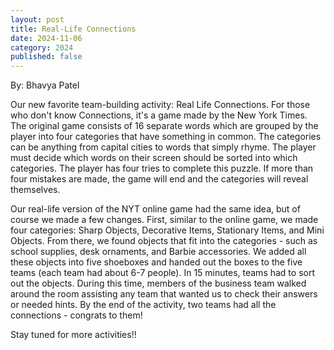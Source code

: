 ```yaml
---
layout: post
title: Real-Life Connections 
date: 2024-11-06
category: 2024
published: false
---
```

By: Bhavya Patel 

Our new favorite team-building activity: Real Life Connections. For those who don't know Connections, it's a game made by the New York Times. The original game consists of 16 separate words which are grouped by the player into four categories that have something in common. The categories can be anything from capital cities to words that simply rhyme. The player must decide which words on their screen should be sorted into which categories. The player has four tries to complete this puzzle. If more than four mistakes are made, the game will end and the categories will reveal themselves.

Our real-life version of the NYT online game had the same idea, but of course we made a few changes. First, similar to the online game, we made four categories: Sharp Objects, Decorative Items, Stationary Items, and Mini Objects. From there, we found objects that fit into the categories - such as school supplies, desk ornaments, and Barbie accessories. We added all these objects into five shoeboxes and handed out the boxes to the five teams (each team had about 6-7 people). In 15 minutes, teams had to sort out the objects. During this time, members of the business team walked around the room assisting any team that wanted us to check their answers or needed hints. By the end of the activity, two teams had all the connections - congrats to them! 

Stay tuned for more activities!!

